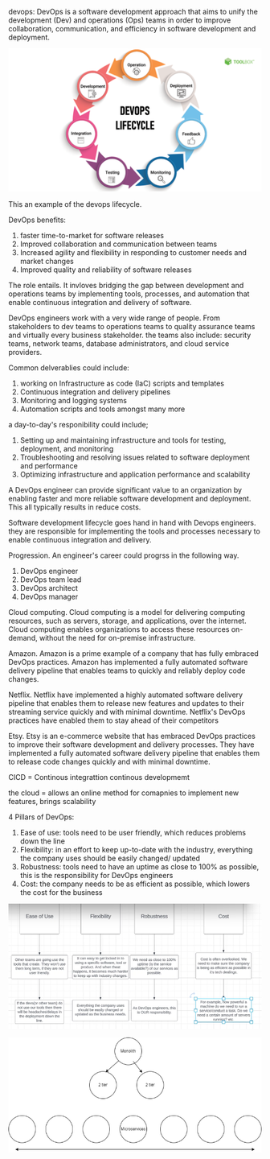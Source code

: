 devops:
DevOps is a software development approach that aims to unify the development (Dev) and operations (Ops) teams in order to improve collaboration, communication, and efficiency in software development and deployment.

![Alt text](DevOps-Lifecycle.png)

This an example of the devops lifecycle. 

DevOps benefits:
1. faster time-to-market for software releases
2. Improved collaboration and communication between teams
3. Increased agility and flexibility in responding to customer needs and market changes
4. Improved quality and reliability of software releases

The role entails.
It invloves bridging the gap between development and operations teams by implementing tools, processes, and automation that enable continuous integration and delivery of software.

DevOps engineers work with a very wide range of people. From stakeholders to dev teams to operations teams to quality assurance teams and virtually every business stakeholder. the teams also include: security teams, network teams, database administrators, and cloud service providers.

Common delverablies could include:
1. working on Infrastructure as code (IaC) scripts and templates
2. Continuous integration and delivery pipelines
3. Monitoring and logging systems
4. Automation scripts and tools
amongst many more

a day-to-day's responibility could include; 
1. Setting up and maintaining infrastructure and tools for testing, deployment, and monitoring
2. Troubleshooting and resolving issues related to software deployment and performance
3. Optimizing infrastructure and application performance and scalability

A DevOps engineer can provide significant value to an organization by enabling faster and more reliable software development and deployment. This all typically results in reduce costs. 

Software development lifecycle goes hand in hand with Devops engineers. they are responsible for implementing the tools and processes necessary to enable continuous integration and delivery. 

Progression. An engineer's career could progrss in the following way. 
1. DevOps engineer
2. DevOps team lead
3. DevOps architect
4. DevOps manager

Cloud computing.
Cloud computing is a model for delivering computing resources, such as servers, storage, and applications, over the internet. Cloud computing enables organizations to access these resources on-demand, without the need for on-premise infrastructure.

Amazon.
Amazon is a prime example of a company that has fully embraced DevOps practices. Amazon has implemented a fully automated software delivery pipeline that enables teams to quickly and reliably deploy code changes.

Netflix.
Netflix have implemented a highly automated software delivery pipeline that enables them to release new features and updates to their streaming service quickly and with minimal downtime. Netflix's DevOps practices have enabled them to stay ahead of their competitors

Etsy.
Etsy is an e-commerce website that has embraced DevOps practices to improve their software development and delivery processes. They have implemented a fully automated software delivery pipeline that enables them to release code changes quickly and with minimal downtime. 

[def]: DevOps-Lifecycle.png

CICD = Continous integrattion continous developmemt

the cloud = allows an online method for comapnies to implement new features, brings scalability

4 Pillars of DevOps: 
1. Ease of use: tools need to be user friendly, which reduces problems down the line
2. Flexibility: in an effort to keep up-to-date with the industry, everything the company uses should be easily changed/ updated
3. Robustness: tools need to have an uptime as close to 100% as possible, this is the responsibility for DevOps engineers 
4. Cost: the company needs to be as efficient as possible, which lowers the cost for the business

![Alt text](4%20pillars.png)

![Alt text](MicrosoftTeams-image%20(4).png)